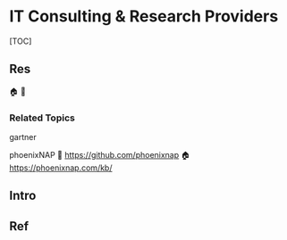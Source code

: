 # IT Consulting & Research Providers

[TOC]



## Res
🏠 
🚧 


### Related Topics
gartner

phoenixNAP
🚧 https://github.com/phoenixnap
🏠 https://phoenixnap.com/kb/


## Intro



## Ref
[咨询公司主要分为那几类？ - 嗖嗖求职的文章 - 知乎]: https://zhuanlan.zhihu.com/p/397011465
[中国十大知名研究咨询公司 - 雨轩的文章 - 知乎]: https://zhuanlan.zhihu.com/p/354835671

